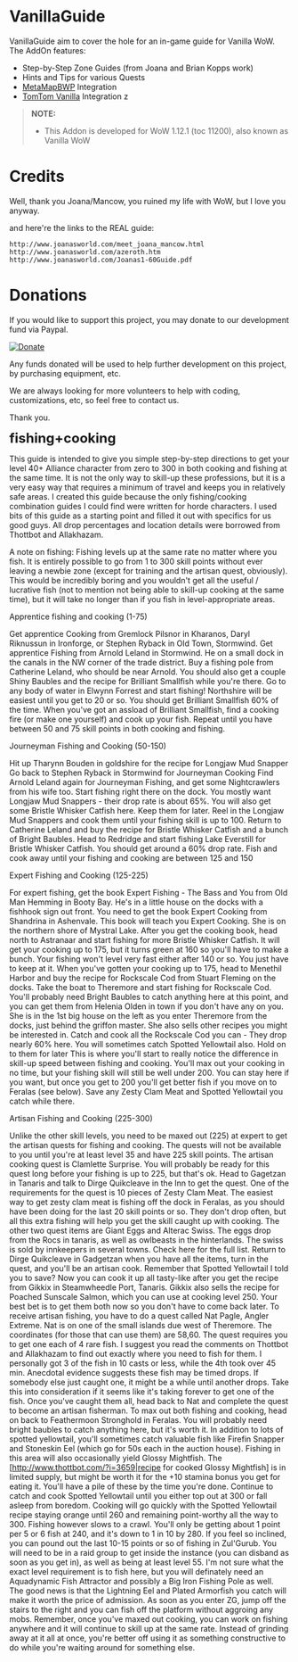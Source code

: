 VanillaGuide
============
VanillaGuide aim to cover the hole for an in-game guide for Vanilla WoW. The AddOn features:

* Step-by-Step Zone Guides (from Joana and Brian Kopps work)
* Hints and Tips for various Quests
* [MetaMapBWP](https://github.com/laytya/Metamap-vanilla) Integration
* [TomTom Vanilla](https://github.com/cralor/TomTomVanilla) Integration
z
> **NOTE:**
>
> - This Addon is developed for WoW 1.12.1 (toc 11200), also known as Vanilla WoW 
>

Credits
=======
Well, thank you Joana/Mancow, you ruined my life with WoW, but I love you anyway.

and here're the links to the REAL guide:

    http://www.joanasworld.com/meet_joana_mancow.html
    http://www.joanasworld.com/azeroth.htm
    http://www.joanasworld.com/Joanas1-60Guide.pdf

Donations
=========
If you would like to support this project, you may donate to our development fund via Paypal.

[![Donate](https://www.paypalobjects.com/en_US/i/btn/btn_donate_LG.gif)](https://www.paypal.com/cgi-bin/webscr?cmd=_s-xclick&hosted_button_id=LSR84M2ZJEPJS)

Any funds donated will be used to help further development on this project, by purchasing equipment, etc.

We are always looking for more volunteers to help with coding, customizations, etc, so feel free to contact us.

Thank you.


<b><font size="+2"> fishing+cooking </b></font>

This guide is intended to give you simple step-by-step directions to get your level 40+ Alliance character from zero to 300 in both cooking and fishing at the same time. It is not the only way to skill-up these professions, but it is a very easy way that requires a minimum of travel and keeps you in relatively safe areas. I created this guide because the only fishing/cooking combination guides I could find were written for horde characters. I used bits of this guide as a starting point and filled it out with specifics for us good guys. All drop percentages and location details were borrowed from Thottbot and Allakhazam.

A note on fishing: Fishing levels up at the same rate no matter where you fish. It is entirely possible to go from 1 to 300 skill points without ever leaving a newbie zone (except for training and the artisan quest, obviously). This would be incredibly boring and you wouldn't get all the useful / lucrative fish (not to mention not being able to skill-up cooking at the same time), but it will take no longer than if you fish in level-appropriate areas.

 

Apprentice fishing and cooking (1-75)

Get apprentice Cooking from Gremlock Pilsnor in Kharanos, 
Daryl Riknussun in Ironforge, or Stephen Ryback in Old Town, Stormwind.
Get apprentice Fishing from Arnold Leland in Stormwind. 
He on a small dock in the canals in the NW corner of the trade district.
Buy a fishing pole from Catherine Leland, who should be near Arnold. 
You should also get a couple Shiny Baubles and the recipe for Brilliant Smallfish while you're there.
Go to any body of water in Elwynn Forrest and start fishing! Northshire will be easiest until you get to 20 or so. You should get Brilliant Smallfish 60% of the time.
When you've got an assload of Brilliant Smallfish, 
find a cooking fire (or make one yourself) and cook up your fish.
Repeat until you have between 50 and 75 skill points in both cooking and fishing.


Journeyman Fishing and Cooking (50-150)

Hit up Tharynn Bouden in goldshire for the recipe for Longjaw Mud Snapper
Go back to Stephen Ryback in Stormwind for Journeyman Cooking
Find Arnold Leland again for Journeyman Fishing, 
and get some Nightcrawlers from his wife too.
Start fishing right there on the dock. You mostly want Longjaw Mud Snappers - their drop rate is about 65%. 
You will also get some Bristle Whisker Catfish here. Keep them for later.
Reel in the Longjaw Mud Snappers and cook them until your fishing skill is up to 100.
Return to Catherine Leland and buy the recipe for Bristle Whisker Catfish and a bunch of Bright Baubles.
Head to Redridge and start fishing Lake Everstill for Bristle Whisker Catfish. 
You should get around a 60% drop rate.
Fish and cook away until your fishing and cooking are between 125 and 150

Expert Fishing and Cooking (125-225)

For expert fishing, get the book Expert Fishing - The Bass and You from Old Man Hemming in Booty Bay. 
He's in a little house on the docks with a fishhook sign out front.
You need to get the book Expert Cooking from Shandrina in Ashenvale. 
This book will teach you Expert Cooking. She is on the northern shore of Mystral Lake.
After you get the cooking book, head north to Astranaar and start fishing for more Bristle Whisker Catfish. It will get your cooking up to 175, but it turns green at 160 so you'll have to make a bunch. 
Your fishing won't level very fast either after 140 or so. You just have to keep at it.
When you've gotten your cooking up to 175, head to Menethil Harbor and buy the recipe for Rockscale Cod from Stuart Fleming on the docks.
Take the boat to Theremore and start fishing for Rockscale Cod.
You'll probably need Bright Baubles to catch anything here at this point, 
and you can get them from Helenia Olden in town if you don't have any on you. 
She is in the 1st big house on the left as you enter Theremore from the docks, 
just behind the griffon master. 
She also sells other recipes you might be interested in.
Catch and cook all the Rockscale Cod you can - They drop nearly 60% here. 
You will sometimes catch Spotted Yellowtail also. Hold on to them for later
This is where you'll start to really notice the difference in skill-up speed between fishing and cooking. 
You'll max out your cooking in no time, but your fishing skill will still be well under 200. 
You can stay here if you want, but once you get to 200 you'll get better fish if you move on to Feralas (see below). Save any Zesty Clam Meat and Spotted Yellowtail you catch while there.

Artisan Fishing and Cooking (225-300) 

Unlike the other skill levels, you need to be maxed out (225) at expert
to get the artisan quests for fishing and cooking. 
The quests will not be available to you until you're at least level 35
and have 225 skill points. The artisan cooking quest is Clamlette Surprise. 
You will probably be ready for this quest long before your fishing is up to 225, but that's ok. 
Head to Gagetzan in Tanaris and talk to Dirge Quikcleave in the Inn to get the quest.
One of the requirements for the quest is 10 pieces of Zesty Clam Meat. 
The easiest way to get zesty clam meat is fishing off the dock in Feralas, as you should
have been doing for the last 20 skill points or so. 
They don't drop often, but all this extra fishing will help you get the skill caught up with cooking.
The other two quest items are Giant Eggs and Alterac Swiss. 
The eggs drop from the Rocs in tanaris, as well as owlbeasts in the hinterlands.
The swiss is sold by innkeepers in several towns. Check here for the full list. 
Return to Dirge Quikcleave in Gadgetzan when you have all the items, 
turn in the quest, and you'll be an artisan cook.
Remember that Spotted Yellowtail I told you to save? Now you can cook it up all 
tasty-like after you get the recipe from Gikkix in Steamwheedle Port, Tanaris.
Gikkix also sells the recipe for Poached Sunscale Salmon, which you can use at cooking level 250.
Your best bet is to get them both now so you don't have to come back later.
To receive artisan fishing, you have to do a quest called Nat Pagle, Angler Extreme.
Nat is on one of the small islands due west of Theremore.
The coordinates (for those that can use them) are 58,60.
The quest requires you to get one each of 4 rare fish. 
I suggest you read the comments on Thottbot and Allakhazam to find out 
exactly where you need to fish for them. I personally got 3 of the fish in 10 casts or less, 
while the 4th took over 45 min. Anecdotal evidence suggests these fish may be timed drops. 
If somebody else just caught one, it might be a while until another drops.
Take this into consideration if it seems like it's taking forever to get one of the fish.
Once you've caught them all, head back to Nat and complete the quest to become an artisan fisherman.
To max out both fishing and cooking, head on back to Feathermoon Stronghold in Feralas. 
You will probably need bright baubles to catch anything here, but it's worth it.
In addition to lots of spotted yellowtail, you'll sometimes catch valuable fish like
Firefin Snapper and Stoneskin Eel (which go for 50s each in the auction house).
Fishing in this area will also occasionally yield Glossy Mightfish.
The [http://www.thottbot.com/?i=3659|recipe for cooked Glossy Mightfish] is in limited supply, 
but might be worth it for the +10 stamina bonus you get for eating it.
You'll have a pile of these by the time you're done.
Continue to catch and cook Spotted Yellowtail until you either top out at 300 or fall asleep from boredom. 
Cooking will go quickly with the Spotted Yellowtail recipe staying orange until 260 and remaining point-worthy all the way to 300. Fishing however slows to a crawl.
You'll only be getting about 1 point per 5 or 6 fish at 240, and it's down to 1 in 10 by 280.
If you feel so inclined, you can pound out the last 10-15 points or so of fishing in Zul'Gurub. You will need to be in a raid group to get inside the instance (you can disband as soon as you get in), as well as being at least level 55. I'm not sure what the exact level requirement is to fish here, but you will definately need an Aquadynamic Fish Attractor and possibly a Big Iron Fishing Pole as well. The good news is that the Lightning Eel and Plated Armorfish you catch will make it worth the price of admission. As soon as you enter ZG, jump off the stairs to the right and you can fish off the platform without aggroing any mobs.
Remember, once you've maxed out cooking, you can work on fishing anywhere and it will continue to skill up at the same rate. Instead of grinding away at it all at once, you're better off using it as something constructive to do while you're waiting around for something else.
